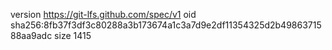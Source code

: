 version https://git-lfs.github.com/spec/v1
oid sha256:8fb37f3df3c80288a3b173674a1c3a7d9e2df11354325d2b4986371588aa9adc
size 1415
